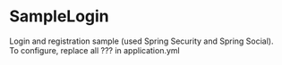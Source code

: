 # SampleLogin
Login and registration sample (used Spring Security and Spring Social).</br>
To configure, replace all ??? in application.yml
